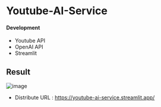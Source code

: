 # Youtube-AI-Service

#### Development
- Youtube API
- OpenAI API
- Streamlit


## Result
![image](https://github.com/bvnohz/youtube-ai-service/assets/141910199/c00cae6e-e19e-473a-960b-acb046a5fbd6)
- Distribute URL : https://youtube-ai-service.streamlit.app/

